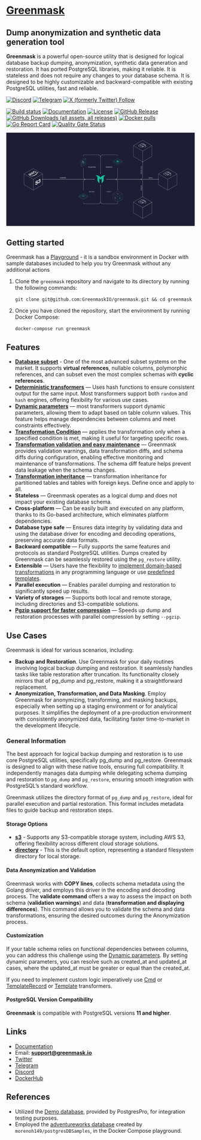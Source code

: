 # [Greenmask](https://greenmask.io)

## Dump anonymization and synthetic data generation tool

**Greenmask** is a powerful open-source utility that is designed for logical database backup dumping,
anonymization, synthetic data generation and restoration. It has ported PostgreSQL libraries, making it reliable.
It is stateless and does not require any changes to your database schema. It is designed to be highly customizable and
backward-compatible with existing PostgreSQL utilities, fast and reliable.

[![Discord](https://img.shields.io/discord/1179422525294399488?label=Discord&logo=discord)](https://discord.com/invite/rKBKvDECfd)
[![Telegram](https://img.shields.io/badge/Telegram-Join%20Chat-blue.svg?logo=telegram)](https://t.me/greenmask_community)
[![X (formerly Twitter) Follow](https://img.shields.io/twitter/follow/GreenmaskIO)](https://twitter.com/GreenmaskIO)

[![Build status](https://github.com/greenmaskio/greenmask/workflows/ci/badge.svg)](https://github.com/GreenmaskIO/greenmask/actions/workflows/release.yml)
[![Documentation](https://img.shields.io/badge/docs-latest-blue)](https://docs.greenmask.io)
[![License](https://img.shields.io/github/license/greenmaskio/greenmask)](https://github.com/greenmaskio/greenmask/blob/main/LICENSE)
[![GitHub Release](https://img.shields.io/github/v/release/greenmaskio/greenmask)](https://github.com/greenmaskio/greenmask/releases/latest)
[![GitHub Downloads (all assets, all releases)](https://img.shields.io/github/downloads/greenmaskio/greenmask/total)](https://somsubhra.github.io/github-release-stats/?username=greenmaskio&repository=greenmask&page=1&per_page=5)
[![Docker pulls](https://img.shields.io/docker/pulls/greenmask/greenmask)](https://hub.docker.com/r/greenmask/greenmask)
[![Go Report Card](https://goreportcard.com/badge/github.com/greenmaskio/greenmask)](https://goreportcard.com/report/github.com/greenmaskio/greenmask)
[![Quality Gate Status](https://sonarcloud.io/api/project_badges/measure?project=GreenmaskIO_greenmask&metric=alert_status)](https://sonarcloud.io/summary/new_code?id=GreenmaskIO_greenmask)

![schema.png](docs/assets/schema.png)

## Getting started

Greenmask has a [Playground](https://docs.greenmask.io/latest/playground/) - it is a sandbox environment in Docker with
sample databases included to help you try Greenmask without any additional actions

1. Clone the `greenmask` repository and navigate to its directory by running the following commands:

    ```shell
    git clone git@github.com:GreenmaskIO/greenmask.git && cd greenmask
    ```

2. Once you have cloned the repository, start the environment by running Docker Compose:

    ```shell
    docker-compose run greenmask
    ```

## Features

* **[Database subset](https://docs.greenmask.io/latest/database_subset/)** - One of the most advanced subset systems 
  on the market. It supports **virtual references**, nullable columns, polymorphic references, and can subset even the 
  most complex schemas with **cyclic references**.
* **[Deterministic transformers](https://docs.greenmask.io/latest/built_in_transformers/transformation_engines/#hash-engine)** — Uses hash functions to ensure consistent output for the same input. Most transformers support both `random` and
  `hash` engines, offering flexibility for various use cases.
* **[Dynamic parameters](https://docs.greenmask.io/latest/built_in_transformers/dynamic_parameters/)** — most
  transformers support dynamic parameters, allowing them to adapt based on table column values. This feature helps
  manage dependencies between columns and meet constraints effectively.
* **[Transformation Condition](https://docs.greenmask.io/latest/built_in_transformers/transformation_condition/)** —
  applies the transformation only when a specified condition is met, making it useful for targeting specific rows.
* **[Transformation validation and easy maintenance](https://docs.greenmask.io/latest/commands/validate/)** — Greenmask
  provides validation warnings, data transformation diffs, and schema diffs during configuration, enabling effective
  monitoring and maintenance of transformations. The schema diff feature helps prevent data leakage when the schema
  changes.
* **[Transformation inheritance](https://docs.greenmask.io/latest/built_in_transformers/transformation_inheritance/)**
  — transformation inheritance for partitioned tables and tables with foreign keys. Define once and apply to all.
* **Stateless** — Greenmask operates as a logical dump and does not impact your existing database schema.
* **Cross-platform** — Can be easily built and executed on any platform, thanks to its Go-based architecture,
  which eliminates platform dependencies.
* **Database type safe** — Ensures data integrity by validating data and using the database driver for encoding and
  decoding operations, preserving accurate data formats.
* **Backward compatible** — Fully supports the same features and protocols as standard PostgreSQL utilities. Dumps
  created by Greenmask can be seamlessly restored using the `pg_restore` utility.
* **Extensible** — Users have the flexibility
  to [implement domain-based transformations](https://docs.greenmask.io/latest/built_in_transformers/standard_transformers/cmd/)
  in any programming language or
  use [predefined templates](https://docs.greenmask.io/latest/built_in_transformers/advanced_transformers/).
* **Parallel execution** — Enables parallel dumping and restoration to significantly speed up results.
* **Variety of storages** — Supports both local and remote storage, including directories and S3-compatible solutions.
* **[Pgzip support for faster compression](https://docs.greenmask.io/latest/commands/dump/?h=pgzip#pgzip-compression)** — Speeds up dump and restoration processes with parallel compression 
  by setting `--pgzip`.

## Use Cases

Greenmask is ideal for various scenarios, including:

* **Backup and Restoration**. Use Greenmask for your daily routines involving logical backup dumping and restoration. It
  seamlessly handles tasks like table restoration after truncation. Its functionality closely mirrors that of pg_dump
  and pg_restore, making it a straightforward replacement.
* **Anonymization, Transformation, and Data Masking**. Employ Greenmask for anonymizing, transforming, and masking
  backups, especially when setting up a staging environment or for analytical purposes. It simplifies the deployment of
  a pre-production environment with consistently anonymized data, facilitating faster time-to-market in the development
  lifecycle.

### General Information

The best approach for logical backup dumping and restoration is to use core PostgreSQL utilities, specifically pg_dump
and pg_restore. Greenmask is designed to align with these native tools, ensuring full compatibility. It independently
manages data dumping while delegating schema dumping and restoration to `pg_dump` and `pg_restore`, ensuring smooth
integration with PostgreSQL’s standard workflow.

Greenmask utilizes the directory format of `pg_dump` and `pg_restore`, ideal for parallel execution and partial restoration.
This format includes metadata files to guide backup and restoration steps.

#### Storage Options

* **[s3](https://docs.greenmask.io/latest/configuration/#__tabbed_1_2)** - Supports any S3-compatible storage system,
  including AWS S3, offering flexibility across different cloud storage solutions.
* **[directory](https://docs.greenmask.io/latest/configuration/#__tabbed_1_1)** - This is the default option,
  representing a standard filesystem directory for local storage.

#### Data Anonymization and Validation

Greenmask works with **COPY lines**, collects schema metadata using the Golang driver, and employs this driver in the
encoding and decoding process. The **validate command** offers a way to assess the impact on both schema
(**validation warnings**) and data (**transformation and displaying differences**). This command allows you to validate
the schema and data transformations, ensuring the desired outcomes during the Anonymization process.

#### Customization

If your table schema relies on functional dependencies between columns, you can address this challenge using the
[Dynamic parameters](https://docs.greenmask.io/latest/built_in_transformers/dynamic_parameters/). By setting dynamic
parameters, you can resolve such as created_at and updated_at cases, where the
updated_at must be greater or equal than the created_at.

If you need to implement custom logic imperatively
use [Cmd](https://docs.greenmask.io/latest/built_in_transformers/standard_transformers/cmd/) or
[TemplateRecord](https://docs.greenmask.io/latest/built_in_transformers/advanced_transformers/template_record/) or
[Template](https://docs.greenmask.io/latest/built_in_transformers/advanced_transformers/template/) transformers.

#### PostgreSQL Version Compatibility

**Greenmask** is compatible with PostgreSQL versions **11 and higher**.

## Links

* [Documentation](https://docs.greenmask.io)
* Email: **support@greenmask.io**
* [Twitter](https://twitter.com/GreenmaskIO)
* [Telegram](https://t.me/greenmask_community)
* [Discord](https://discord.com/invite/rKBKvDECfd)
* [DockerHub](https://hub.docker.com/r/greenmask/greenmask)

## References

* Utilized the  [Demo database](https://postgrespro.com/community/demodb), provided by PostgresPro, for integration
  testing purposes.
* Employed the [adventureworks database](https://github.com/morenoh149/postgresDBSamples) created
  by `morenoh149/postgresDBSamples`, in the Docker Compose playground.

